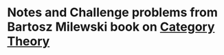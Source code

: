 # Notes and Challenge problems from Bartosz Milewski book on [Category Theory](https://bartoszmilewski.com/category/category-theory/)

